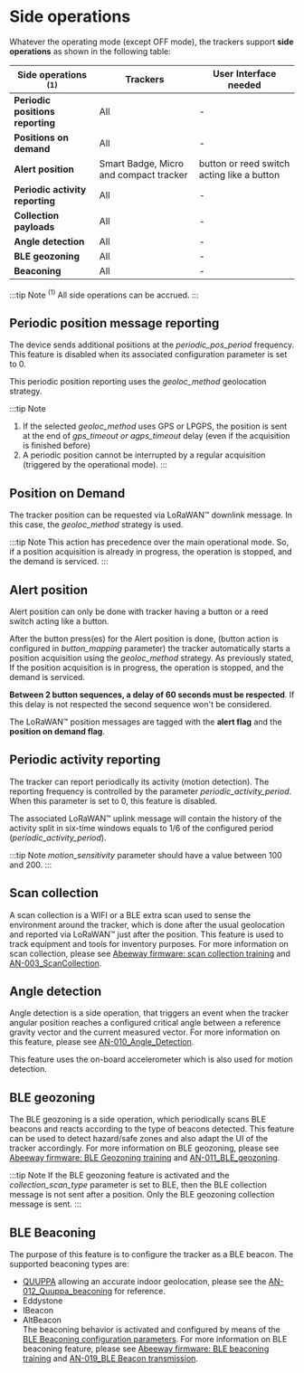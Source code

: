 # Side operations

Whatever the operating mode (except OFF mode), the trackers support **side operations** as shown in the following table:

|Side operations <sup>(1)</sup>    |Trackers|User Interface needed|
|----------------------|-----------------|-------------------------|
|**Periodic positions reporting**  |All              |          -              |
|**Positions on demand**           |All              |          -              |
|**Alert position**                |Smart Badge, Micro and compact tracker     |button or reed switch acting like a button|
|**Periodic activity reporting**   |All              |          -              |
|**Collection payloads**           |All              |          -              |
|**Angle detection**               |All              |          -              |
|**BLE geozoning**                 |All              |          -              |
|**Beaconing**                     |All              |          -              |


:::tip Note
<sup>(1)</sup> All side operations can be accrued.
:::

## Periodic position message reporting

The device sends additional positions at the *periodic_pos_period* frequency. This feature is disabled when its associated configuration parameter is set to 0.

This periodic position reporting uses the *geoloc_method* geolocation strategy.

:::tip Note
1.  If the selected *geoloc_method* uses GPS or LPGPS, the position is sent at the end of *gps_timeout or agps_timeout* delay (even if the acquisition is finished before)
2.  A periodic position cannot be interrupted by a regular acquisition (triggered by the operational mode).
:::

## Position on Demand

The tracker position can be requested via LoRaWAN™ downlink message. In this case, the *geoloc_method* strategy is used.

:::tip Note
This action has precedence over the main operational mode. So, if a position acquisition is already in progress, the operation is stopped, and the demand is serviced.
:::

## Alert position

Alert position can only be done with tracker having a button or a reed switch acting like a button.

After the button press(es) for the Alert position is done, (button action is configured in *button_mapping* parameter) the tracker automatically starts a position acquisition using the *geoloc_method* strategy. As previously stated, If the position acquisition is in progress, the operation is stopped, and the demand is serviced.

**Between 2 button sequences, a delay of 60 seconds must be respected**. If this delay is not respected the second sequence won't be considered.

The LoRaWAN™ position messages are tagged with the **alert flag** and the **position on demand flag**.

## Periodic activity reporting

The tracker can report periodically its activity (motion detection). The reporting frequency is controlled by the parameter
*periodic_activity_period*. When this parameter is set to 0, this feature is disabled.

The associated LoRaWAN™ uplink message will contain the history of the activity split in six-time windows equals to 1/6 of the configured period (*periodic_activity_period*).

:::tip Note
*motion_sensitivity* parameter should have a value between 100 and 200.
:::

## Scan collection

A scan collection is a WIFI or a BLE extra scan used to sense the environment around the tracker, which is done after the usual geolocation and reported via LoRaWAN™ just after the position. This feature is used to track equipment and tools for inventory purposes. For more information on scan collection, please see [Abeeway firmware: scan collection training](/D-Reference/DocLibrary_R/AbeewayTrackers_R.html#abeeway-firmware-trainings) and [AN-003_ScanCollection](/D-Reference/DocLibrary_R/AbeewayTrackers_R.html#application-notes).

## Angle detection

Angle detection is a side operation, that triggers an event when the tracker angular position reaches a configured critical angle between a reference gravity vector and the current measured vector. For more information on this feature, please see [AN-010_Angle_Detection](/D-Reference/DocLibrary_R/AbeewayTrackers_R.html#application-notes).

This feature uses the on-board accelerometer which is also used for motion detection.

## BLE geozoning

The BLE geozoning is a side operation, which periodically scans BLE beacons and reacts according to the type of beacons detected. This feature can be used to detect hazard/safe zones and also adapt the UI of the tracker accordingly. For more information on BLE geozoning, please see [Abeeway firmware: BLE Geozoning training](/D-Reference/DocLibrary_R/AbeewayTrackers_R.html#abeeway-firmware-trainings) and [AN-011_BLE_geozoning](/D-Reference/DocLibrary_R/AbeewayTrackers_R.html#application-notes).

:::tip Note
If the BLE geozoning feature is activated and the *collection_scan_type* parameter is set to BLE, then the BLE collection message is not sent after a position. Only the BLE geozoning collection message is sent.
:::

## BLE Beaconing

The purpose of this feature is to configure the tracker as a BLE beacon. The supported beaconing types are:
-   [QUUPPA](https://www.quuppa.com/) allowing an accurate indoor geolocation, please see the [AN-012_Quuppa_beaconing](../../../../documentation-library/abeeway-trackers-documentation#application-notes) for reference.
-   Eddystone
-   IBeacon
-   AltBeacon <br/>
The beaconing behavior is activated and configured by means of the [BLE Beaconing configuration parameters](../../Parameters-default-configuration/firmware-parameters.md#ble-beaconing-parameters). For more information on BLE beaconing feature, please see [Abeeway firmware: BLE beaconing training](/D-Reference/DocLibrary_R/AbeewayTrackers_R.html#abeeway-firmware-trainings) and [AN-019_BLE Beacon transmission](/D-Reference/DocLibrary_R/AbeewayTrackers_R.html#application-notes).
